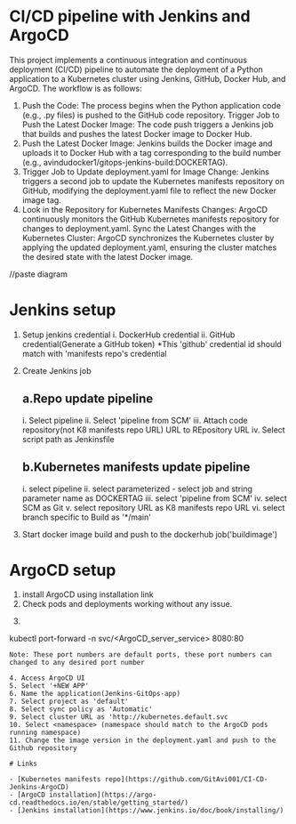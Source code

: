 # CI/CD pipeline with Jenkins and ArgoCD  
This project implements a continuous integration and continuous deployment (CI/CD) pipeline to automate the deployment of a Python application to a Kubernetes cluster using Jenkins, GitHub, Docker Hub, and ArgoCD. The workflow is as follows:

1. Push the Code: The process begins when the Python application code (e.g., .py files) is pushed to the GitHub code repository.
Trigger Job to Push the Latest Docker Image: The code push triggers a Jenkins job that builds and pushes the latest Docker image to Docker Hub.
2. Push the Latest Docker Image: Jenkins builds the Docker image and uploads it to Docker Hub with a tag corresponding to the build number (e.g., avindudocker1/gitops-jenkins-build:DOCKERTAG).
3. Trigger Job to Update deployment.yaml for Image Change: Jenkins triggers a second job to update the Kubernetes manifests repository on GitHub, modifying the deployment.yaml file to reflect the new Docker image tag.
4. Look in the Repository for Kubernetes Manifests Changes: ArgoCD continuously monitors the GitHub Kubernetes manifests repository for changes to deployment.yaml.
Sync the Latest Changes with the Kubernetes Cluster: ArgoCD synchronizes the Kubernetes cluster by applying the updated deployment.yaml, ensuring the cluster matches the desired state with the latest Docker image.

//paste diagram

# Jenkins setup

1. Setup jenkins credential
   i. DockerHub credential
   ii. GitHub credential(Generate a GitHub token) 
	*This 'github' credential id should match with 'manifests repo's credential

2. Create Jenkins job

   a.Repo update pipeline
   --------------------
   i. Select pipeline
   ii. Select 'pipeline from SCM'
   iii. Attach code repository(not K8 manifests repo URL) URL to REpository URL
   iv. Select script path as Jenkinsfile
  
   b.Kubernetes manifests update pipeline
   ------------------------------------
   i. select pipeline
   ii. select parameterized
       - select job and string parameter name as DOCKERTAG
   iii. select 'pipeline from SCM'
   iv. select SCM as Git
   v.  select repository URL as K8 manifests repo URL
   vi. select branch specific to Build as '*/main'    

3. Start docker image build and push to the dockerhub job('buildimage')

# ArgoCD setup
1. install ArgoCD using installation link
2. Check pods and deployments working without any issue.
3. ```bash
kubectl port-forward -n <namespace> svc/<ArgoCD_server_service> 8080:80
```
Note: These port numbers are default ports, these port numbers can changed to any desired port number

4. Access ArgoCD UI
5. Select '+NEW APP'
6. Name the application(Jenkins-GitOps-app)
7. Select project as 'default'
8. Select sync policy as 'Automatic'
9. Select cluster URL as 'http://kubernetes.default.svc
10. Select <namespace> (namespace should match to the ArgoCD pods running namespace)
11. Change the image version in the deployment.yaml and push to the Github repository

# Links

- [Kubernetes manifests repo](https://github.com/GitAvi001/CI-CD-Jenkins-ArgoCD)
- [ArgoCD installation](https://argo-cd.readthedocs.io/en/stable/getting_started/)
- [Jenkins installation](https://www.jenkins.io/doc/book/installing/)


